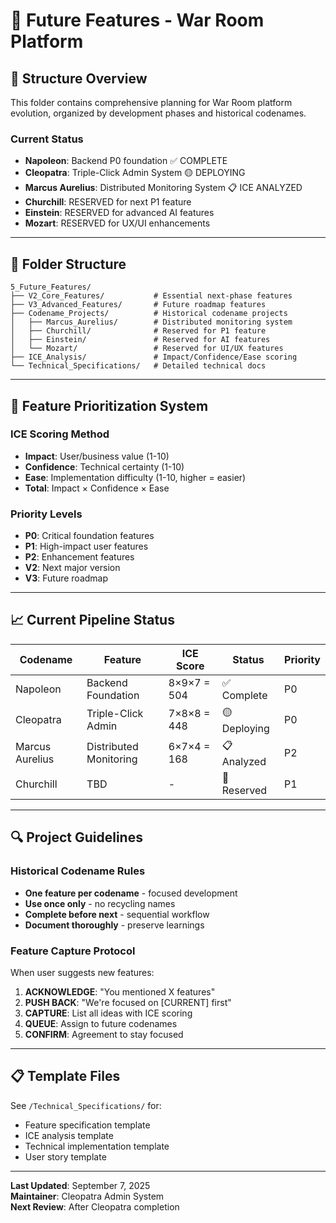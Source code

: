 # 🚀 Future Features - War Room Platform

## 📁 Structure Overview

This folder contains comprehensive planning for War Room platform evolution, organized by development phases and historical codenames.

### **Current Status**
- **Napoleon**: Backend P0 foundation ✅ COMPLETE
- **Cleopatra**: Triple-Click Admin System 🟡 DEPLOYING  
- **Marcus Aurelius**: Distributed Monitoring System 📋 ICE ANALYZED
- **Churchill**: RESERVED for next P1 feature
- **Einstein**: RESERVED for advanced AI features
- **Mozart**: RESERVED for UX/UI enhancements

---

## 📂 Folder Structure

```
5_Future_Features/
├── V2_Core_Features/           # Essential next-phase features
├── V3_Advanced_Features/       # Future roadmap features  
├── Codename_Projects/          # Historical codename projects
│   ├── Marcus_Aurelius/        # Distributed monitoring system
│   ├── Churchill/              # Reserved for P1 feature
│   ├── Einstein/               # Reserved for AI features
│   └── Mozart/                 # Reserved for UI/UX features
├── ICE_Analysis/               # Impact/Confidence/Ease scoring
└── Technical_Specifications/   # Detailed technical docs
```

---

## 🎯 Feature Prioritization System

### **ICE Scoring Method**
- **Impact**: User/business value (1-10)
- **Confidence**: Technical certainty (1-10)  
- **Ease**: Implementation difficulty (1-10, higher = easier)
- **Total**: Impact × Confidence × Ease

### **Priority Levels**
- **P0**: Critical foundation features
- **P1**: High-impact user features
- **P2**: Enhancement features
- **V2**: Next major version
- **V3**: Future roadmap

---

## 📈 Current Pipeline Status

| Codename | Feature | ICE Score | Status | Priority |
|----------|---------|-----------|--------|----------|
| Napoleon | Backend Foundation | 8×9×7 = 504 | ✅ Complete | P0 |
| Cleopatra | Triple-Click Admin | 7×8×8 = 448 | 🟡 Deploying | P0 |
| Marcus Aurelius | Distributed Monitoring | 6×7×4 = 168 | 📋 Analyzed | P2 |
| Churchill | TBD | - | 🔄 Reserved | P1 |

---

## 🔍 Project Guidelines

### **Historical Codename Rules**
- **One feature per codename** - focused development
- **Use once only** - no recycling names
- **Complete before next** - sequential workflow
- **Document thoroughly** - preserve learnings

### **Feature Capture Protocol**
When user suggests new features:
1. **ACKNOWLEDGE**: "You mentioned X features"
2. **PUSH BACK**: "We're focused on [CURRENT] first"
3. **CAPTURE**: List all ideas with ICE scoring
4. **QUEUE**: Assign to future codenames
5. **CONFIRM**: Agreement to stay focused

---

## 📋 Template Files

See `/Technical_Specifications/` for:
- Feature specification template
- ICE analysis template  
- Technical implementation template
- User story template

---

**Last Updated**: September 7, 2025  
**Maintainer**: Cleopatra Admin System  
**Next Review**: After Cleopatra completion